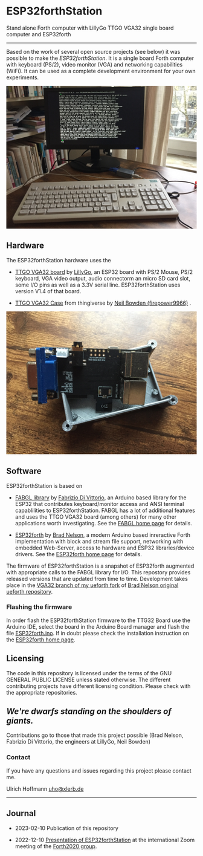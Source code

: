 # ESP32forthStation
Stand alone Forth computer with LillyGo TTGO VGA32 single board computer and ESP32forth

---

Based on the work of several open source projects (see below) it was possible to make the _ESP32forthStation_. It is a single board Forth computer with keyboard (PS/2), video monitor (VGA) and networking capabilities (WiFi). It can be used as a complete development environment for your own experiments.

![ESP32fortStation setup on a table including keyboard and monitor](img/ESP32forthStation.jpg "")

## Hardware

The ESP32forthStation hardware uses the

- <a href="http://www.lilygo.cn/prod_view.aspx?TypeId=50063&Id=1083" target="_blank">TTGO VGA32 board</a> by <a href="http://www.lilygo.cn" target="_blank">LillyGo</a>, an ESP32 board with PS/2 Mouse, PS/2 keyboard, VGA video output, audio connectorm an micro SD card slot, some I/O pins as well as a 3.3V serial line. ESP32forthStation uses version V1.4 of that board.

- <a href="https://www.thingiverse.com/thing:4675382" target="_blank">TTGO VGA32 Case</a> from thingiverse by <a href="https://www.thingiverse.com/firepower9966/designs" target="_blank">Neil Bowden (firepower9966)</a>  .

![ESP32fortStation setup on a table including keyboard and monitor](img/LillyGo_TTGO_VGA32-board-and-case.jpg "")

## Software

ESP32forthStation is based on

- <a href="http://www.fabglib.org/" target="_blank">FABGL library</a> by 
   <a href="https://github.com/fdivitto" target="_blank">Fabrizio Di Vittorio</a>, an Arduino based library for the ESP32 that contributes keyboard/monitor access and ANSI terminal capablilities to ESP32forthStation. FABGL has a lot of additional features and uses the TTGO VGA32 board (among others) for many other applications worth investigating. See the <a href="http://www.fabglib.org/" target="_blank">FABGL home page</a> for details.

- <a href="https://esp32forth.appspot.com/ESP32forth.html">ESP32forth</a> by 
   <a href="https://github.com/flagxor" target="_blank">Brad Nelson</a>, a modern Arduino based inreractive Forth implementation with block and stream file support, networking with embedded Web-Server, access to hardware and ESP32 libraries/device drivers. See the <a href="https://esp32forth.appspot.com/ESP32forth.html">ESP32forth home page</a> for details.

The firmware of ESP32forthStation is a snapshot of ESP32forth augmented with appropriate calls to the FABGL library for I/O. This repostory provides released versions that are updated from time to time. Development takes place in the <a href="https://github.com/uho/ueforth/tree/VGA32">VGA32 branch of my ueforth fork</a> of <a href="https://github.com/flagxor/ueforth">Brad Nelson original ueforth repository</a>.

### Flashing the firmware

In order flash the ESP32forthStation firmware to the TTG32 Board use the Arduino IDE, select the board in the Arduino Board manager and flash the file [ESP32forth.ino](src/ESP32forth.ino). If in doubt please check the installation instruction on the <a href="https://esp32forth.appspot.com/ESP32forth.html">ESP32forth home page</a>.

## Licensing

The code in this repository is licensed under the terms of the GNU GENERAL PUBLIC LICENSE unless stated otherwise. The different contributing projects have different licensing condition. Please check with the appropriate repositories.

## _We're dwarfs standing on the shoulders of giants._

Contributions go to those that made this project possible (Brad Nelson, Fabrizio Di Vittorio, the engineers at LillyGo, Neil Bowden)

### Contact

If you have any questions and issues regarding this project please contact me.

Ulrich Hoffmann uho@xlerb.de

---

## Journal

- 2023-02-10 Publication of this repository

- 2022-12-10 <a href="doc/So_this _is_Christmas-ESP32forthStation.pdf">Presentation of ESP32forthStation</a> at the international Zoom meeting of the <a href="https://www.forth2020.org/">Forth2020 group</a>.


